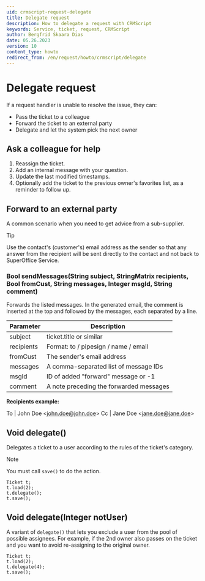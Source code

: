 ```yaml
---
uid: crmscript-request-delegate
title: Delegate request
description: How to delegate a request with CRMScript
keywords: Service, ticket, request, CRMScript
author: Bergfrid Skaara Dias
date: 05.26.2023
version: 10
content_type: howto
redirect_from: /en/request/howto/crmscript/delegate
---
```


# Delegate request

If a request handler is unable to resolve the issue, they can:

* Pass the ticket to a colleague
* Forward the ticket to an external party
* Delegate and let the system pick the next owner

## Ask a colleague for help

1. Reassign the ticket.
2. Add an internal message with your question.
3. Update the last modified timestamps.
4. Optionally add the ticket to the previous owner's favorites list, as a reminder to follow up.

## Forward to an external party

A common scenario when you need to get advice from a sub-supplier.

> [!TIP]
> Use the contact's (customer's) email address as the sender so that any answer from the recipient will be sent directly to the contact and not back to SuperOffice Service.

<!-- markdownlint-disable-next-line MD013 -->
### Bool sendMessages(String subject, StringMatrix recipients, Bool fromCust, String messages, Integer msgId, String comment)

Forwards the listed messages. In the generated email, the comment is inserted at the top and followed by the messages, each separated by a line.

| Parameter  | Description                             |
|------------|-----------------------------------------|
| subject    | ticket.title or similar                 |
| recipients | Format: to / pipesign / name / email    |
| fromCust   | The sender's email address              |
| messages   | A comma-separated list of message IDs   |
| msgId      | ID of added "forward" message or -1     |
| comment    | A note preceding the forwarded messages |

**Recipients example:**
<!-- markdownlint-disable-next-line MD034 -->
To \| John Doe \<john.doe@john.doe> Cc \| Jane Doe \<jane.doe@jane.doe>

## Void delegate()

Delegates a ticket to a user according to the rules of the ticket's category.

> [!NOTE]
> You must call `save()` to do the action.

```crmscript
Ticket t;
t.load(2);
t.delegate();
t.save();
```

## Void delegate(Integer notUser)

A variant of `delegate()` that lets you exclude a user from the pool of possible assignees.
For example, if the 2nd owner also passes on the ticket and you want to avoid re-assigning to the original owner.

```crmscript
Ticket t;
t.load(2);
t.delegate(4);
t.save();
```
